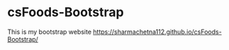 # csFoods-Bootstrap
This is my bootstrap website
https://sharmachetna112.github.io/csFoods-Bootstrap/
